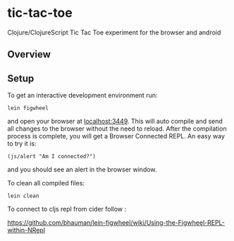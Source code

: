 # tic-tac-toe

Clojure/ClojureScript Tic Tac Toe experiment for the browser and android

## Overview

## Setup

To get an interactive development environment run:

    lein figwheel

and open your browser at [localhost:3449](http://localhost:3449/).
This will auto compile and send all changes to the browser without the
need to reload. After the compilation process is complete, you will
get a Browser Connected REPL. An easy way to try it is:

    (js/alert "Am I connected?")

and you should see an alert in the browser window.

To clean all compiled files:

    lein clean

To connect to cljs repl from cider follow :

https://github.com/bhauman/lein-figwheel/wiki/Using-the-Figwheel-REPL-within-NRepl

